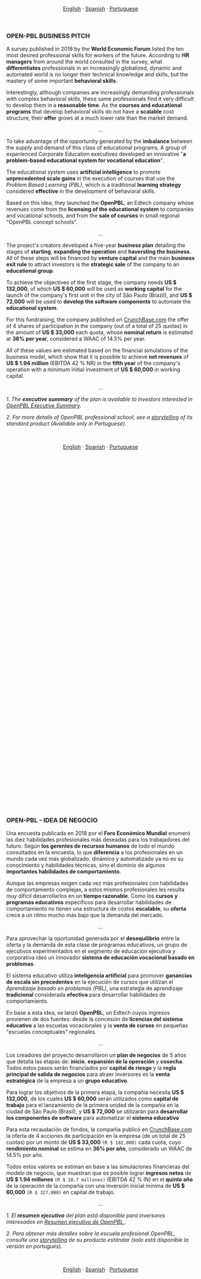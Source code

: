 <p align="center">    
    <a href="#english">English</a>
    ·
    <a href="#spanish">Spanish</a>
    ·
    <a href="#portuguese">Portuguese</a>
</p>

<a name="english"></a>
<br>

### OPEN-PBL BUSINESS PITCH 

A survey published in 2018 by the **World Economic Forum** listed the ten most desired professional skills for workers of the future. According to **HR managers** from around the world consulted in the survey, what **differentiates** professionals in an increasingly globalized, dynamic and automated world is no longer their technical knowledge and skills, but the mastery of some important **behavioral skills**.

Interestingly, although companies are increasingly demanding professionals with complex behavioral skills, these same professionals find it very difficult to develop them in a **reasonable time**. As the **courses and educational programs** that develop behavioral skills do not have a **scalable** cost structure, their **offer** grows at a much lower rate than the market demand.

<p align = "center">
    ...
</p>

To take advantage of the opportunity generated by the **imbalance** between the supply and demand of this class of educational programs, A group of experienced Corporate Education executives developed an innovative "**a problem-based educational system for vocational education**".
 
The educational system uses **artificial intelligence** to promote **unprecedented scale gains** in the execution of courses that use the *Problem Based Learning (PBL)*, which is a traditional **learning strategy** considered **effective** in the development of behavioral skills.

Based on this idea, they launched the **OpenPBL**, an Edtech company whose revenues come from the **licensing of the educational system** to companies and vocational schools, and from the **sale of courses** in small regional "OpenPBL concept schools".

<p align = "center">
    ...
</p>

The project's creators developed a five-year **business plan** detailing the stages of **starting**, **expanding the operation** and **haversting the business**. All of these steps will be financed by **venture capital** and the main **business exit rule** to attract investors is the **strategic sale** of the company to an **educational group**.

To achieve the objectives of the first stage, the company needs **US $ 132,000**, of which **US $ 60,000** will be used as **working capital** for the launch of the company's first unit in the city of São Paulo (Brazil), and **US $ 72,000** will be used to **develop the software components** to automate the **educational system**.

For this fundraising, the company published on <a href="https://www.crunchbase.com/organization/openpbl#section-overview" target="_blank">CrunchBase.com</a> the offer of 4 shares of participation in the company (out of a total of 25 quotas) in the amount of **US $ 33,000** each quota, whose **nominal return** is estimated at **36% per year**, considered a WAAC of 14.5% per year.

All of these values are estimated based on the financial simulations of the business model, which show that it is possible to achieve **net revenues** of **US $ 1.94 million** (EBITDA 42 % NR) in the **fifth year** of the company's operation with a minimum initial investment of **US $ 60,000** in working capital.

<p align = "center">
    ...
</p>

*1. The **executive summary** of the plan is available to investors interested in <a href="https://openpbl-school.github.io/InvestorRelations/NDA" target="_blank">OpenPBL Executive Summary</a>.*

*2. For more details of OpenPBL professional school, see a <a href="https://openpbl-school.github.io/Storytelling/#english" target="_blank">storytelling</a> of its standard product (Available only in Portuguese).*

<br>
<p align="center">    
    <a href="#english">English</a>
    ·
    <a href="#spanish">Spanish</a>
    ·
    <a href="#portuguese">Portuguese</a>
</p>

## <br>
<br><br><br><br><br><br><br><br><br><br><br><br><br><br><br><br><br><br><br><br><br><br><br><br><br>
<br><br><br><br><br><br><br><br><br><br><br><br><br><br><br><br><br><br><br><br><br><br><br><br><br>


<a name="spanish"></a> 
<br>

### OPEN-PBL - IDEA DE NEGOCIO

Una encuesta publicada en 2018 por el **Foro Económico Mundial** enumeró las diez habilidades profesionales más deseadas para los trabajadores del futuro. Según **los gerentes de recursos humanos** de todo el mundo consultados en la encuesta, lo que **diferencia** a los profesionales en un mundo cada vez más globalizado, dinámico y automatizado ya no es su conocimiento y habilidades técnicas, sino el dominio de algunos **importantes habilidades de comportamiento**.

Aunque las empresas exigen cada vez más profesionales con habilidades de comportamiento complejas, a estos mismos profesionales les resulta muy difícil desarrollarlos en un **tiempo razonable**. Como los **cursos y programas educativos** específicos para desarrollar habilidades de comportamiento no tienen una estructura de costos **escalable**, su **oferta** crece a un ritmo mucho más bajo que la demanda del mercado.

<p align = "center">
    ...
</p>

Para aprovechar la oportunidad generada por el **desequilibrio** entre la oferta y la demanda de esta clase de programas educativos, un grupo de ejecutivos experimentados en el segmento de educación ejecutiva y corporativa ideó un innovador **sistema de educación vocacional basado en problemas**.

El sistema educativo utiliza **inteligencia artificial** para promover **ganancias de escala sin precedentes** en la ejecución de cursos que utilizan el *Aprendizaje basado en problemas (PBL)*, una estrategia de aprendizaje **tradicional** considerada **efectiva** para desarrollar habilidades de comportamiento.

En base a esta idea, se lanzó **OpenPBL**, un Edtech cuyos ingresos provienen de dos fuentes: desde la concesión de **licencias del sistema educativo** a las escuelas vocacionales y la **venta de cursos** en pequeñas "escuelas conceptuales" regionales.

<p align = "center">
    ...
</p>

Los creadores del proyecto desarrollaron un **plan de negocios** de 5 años que detalla las etapas de: **inicio**, **expansión de la operación** y **cosecha**. Todos estos pasos serán financiados por **capital de riesgo** y la **regla principal de salida de negocios** para atraer inversores es la **venta estratégica** de la empresa a un **grupo educativo**.

Para lograr los objetivos de la primera etapa, la compañía necesita **US $ 132,000**, de los cuales **US $ 60,000** serán utilizados como **capital de trabajo** para el lanzamiento de la primera unidad de la compañía en la ciudad de São Paulo (Brasil), y **US $ 72,000** se utilizarán para **desarrollar los componentes de software** para automatizar el **sistema educativo**

Para esta recaudación de fondos, la compañía publicó en <a href="https://www.crunchbase.com/organization/openpbl#section-overview" target="_blank">CrunchBase.com </a> la oferta de 4 acciones de participación en la empresa (de un total de 25 cuotas) por un monto de **US $ 33,000** `(R $ 182,000)` cada cuota, cuyo **rendimiento nominal** se estima en **36% por año**, considerado un WAAC de 14.5% por año.

Todos estos valores se estiman en base a las simulaciones financieras del modelo de negocio, que muestran que es posible lograr **ingresos netos** de **US $ 1.94 millones** `(R $ 10.7 millones)` (EBITDA 42 % IN) en el **quinto año** de la operación de la compañía con una inversión inicial mínima de **US $ 60,000** `(R $ 327,000)` en capital de trabajo.

<p align = "center">
    ...
</p>

*1. El **resumen ejecutivo** del plan está disponible para inversores interesados ​​en <a href="https://openpbl-school.github.io/InvestorRelations/NDA" target="_blank"> Resumen ejecutivo de OpenPBL </a>.*

*2. Para obtener más detalles sobre la escuela profesional OpenPBL, consulte una <a href="https://openpbl-school.github.io/Storytelling/#spanish" target="_blank">storytelling</a> de su producto estándar (solo está disponible la versión en portugués).*

<br>
<p align="center">    
    <a href="#english">English</a>
    ·
    <a href="#spanish">Spanish</a>
    ·
    <a href="#portuguese">Portuguese</a>
</p>

## <br>
<br><br><br><br><br><br><br><br><br><br><br><br><br><br><br><br><br><br><br><br><br><br><br><br><br>
<br><br><br><br><br><br><br><br><br><br><br><br><br><br><br><br><br><br><br><br><br><br><br><br><br>


<a name="portuguese"></a> 
<br>

### OPEN-PBL - IDEIA DO NEGÓCIO

Uma pesquisa publicada em 2018 pelo **Fórum Econômico Mundial** elencou as dez competências profissionais mais desejadas para os trabalhadores do futuro. Segundo **gestores de RH** de todo o mundo consultados na pesquisa, o que **diferencia** os profissionais num mundo cada vez mais globalizado, dinâmico e automatizado não são mais seus conhecimentos e habilidades técnicas, mas o domínio de algumas importantes **competências comportamentais**. 

Curiosamente, apesar de empresas demandarem cada vez mais profissionais com competências comportamentais complexas, estes mesmos profissionais encontram muitas dificuldades para desenvolvê-las num **prazo razoável**. Uma vez que os **cursos e programas educacionais** específicos para desenvolver competências comportamentais não apresentam **estrutura de custos** escalável, a sua **oferta** cresce num ritmo muito menor que a demanda do mercado. 

<p align="center">    
    ... 
</p> 

Para aproveitar a oportunidade gerada pelo **desequilíbrio** entre a oferta e a demanda desta classe de programas educacionais, um grupo de experientes executivos do segmento de educação corporativa idealizou um inovador "**sistema de ensino profissionalizante baseado em problemas**". 
 
O sistema de ensino utiliza **inteligência artificial** para promover **inéditos ganhos de escala** na execução de cursos que utilizam a *Problem Based Learning (PBL)*, uma tradicional **estratégia de aprendizagem** considerada **eficaz** no desenvolvimento de competências comportamentais. 

Baseado nesta ideia, os idealizadores lançaram a **OpenPBL**, uma Edtech cujas receitas são provenientes de duas fontes: do **licenciamento do sistema de ensino** para empresas e escolas profissionalizantes e da **venda de cursos** em pequenas "escolas-conceito OpenPBL" de atuação regional. 

<p align="center">    
    ... 
</p>

Os idealizadores do projeto desenvolveram um **plano de negócios** de cinco anos com o detalhamento das etapas de *'**startup**'*, **ampliação da atuação**, e **saída do negócio**. Todas estas etapas serão financiadas por **capital de risco** e a principal "regra de saída" para atrair investidores é a **venda estratégica** da empresa para um **grupo educacional**.

Para atingir os objetivos da primeira etapa, a empresa necessita de **US $ 132.000** `(R$ 727.000)`, dos quais **US $ 60.000** `(R$ 327.000)` serão utilizados como **capital de giro** para o lançamento da primeira unidade da empresa na cidade de São Paulo (Brasil) e **US $ 72.000** `(R$ 400.000)` serão utilizados para **desenvolver os componentes de software** para automatizar **sistema de ensino**.

Para esta captação, a empresa publicou em <a href="https://www.crunchbase.com/organization/openpbl#section-overview" target="_blank">CrunchBase.com</a> a oferta de 4 quotas de participação na empresa (de um total de 25 quotas) no valor de **US $ 33.000** `(R$ 182.000)` cada quota, cujo **retorno nominal** é estimado em **36% a.a.**, considerado um WAAC de 14,5% a.a..

Todos esses valores são estimados com base nas simulações financeiras do modelo de negócios que apontam que é possível atingir **receitas líquidas** de **US $ 1,94 milhão** `(R$ 10,7 milhões)`(EBITDA 42% RL) no **quinto ano** de operação da empresa, com um investimento inicial mínimo em capital de giro da ordem de **US $ 60.000** `(R$ 327.000)`.

<p align="center">    
    ... 
</p>  
    
*1. O **sumário executivo** do plano está disponível para investidores interessados em <a href="https://openpbl-school.github.io/InvestorRelations/NDA" target="_blank">OpenPBL Executive Summary</a>.*

*2. Para mais detalhes sobre a escola profissionalizante OpenPBL, veja um <a href="https://openpbl-school.github.io/Storytelling/#portuguese" target="_blank">storytelling</a> do seu produto-tipo.* <br>

<p align="center">    
... 
</p> 

<br>
<p align="center">    
    <a href="#english">English</a>
    ·
    <a href="#spanish">Spanish</a>
    ·
    <a href="#portuguese">Portuguese</a>
</p>

## <br>

